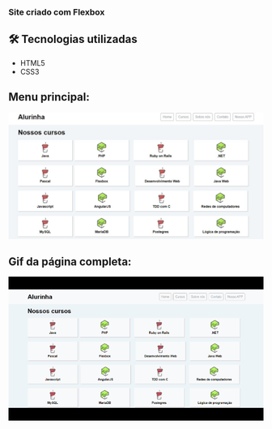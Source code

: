 ### Site criado com Flexbox

## 🛠 Tecnologias utilizadas

* HTML5
* CSS3
## Menu principal:

<p align='center'> <img src='https://raw.githubusercontent.com/juansouzamd/flexbox/master/img/flexbox.JPG'/></p>

## Gif da página completa:

<p align='center'> <img src='https://raw.githubusercontent.com/juansouzamd/flexbox/master/img/Flexbox.gif'/></p>



